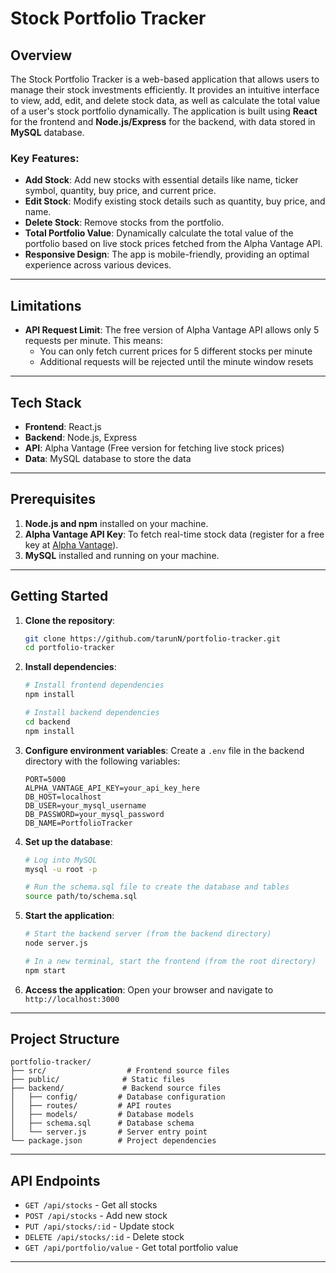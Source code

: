 # Stock Portfolio Tracker
## Overview
The Stock Portfolio Tracker is a web-based application that allows users to manage their stock investments efficiently. It provides an intuitive interface to view, add, edit, and delete stock data, as well as calculate the total value of a user's stock portfolio dynamically. The application is built using **React** for the frontend and **Node.js/Express** for the backend, with data stored in **MySQL** database.

### Key Features:
- **Add Stock**: Add new stocks with essential details like name, ticker symbol, quantity, buy price, and current price.
- **Edit Stock**: Modify existing stock details such as quantity, buy price, and name.
- **Delete Stock**: Remove stocks from the portfolio.
- **Total Portfolio Value**: Dynamically calculate the total value of the portfolio based on live stock prices fetched from the Alpha Vantage API.
- **Responsive Design**: The app is mobile-friendly, providing an optimal experience across various devices.

---
## Limitations
- **API Request Limit**: The free version of Alpha Vantage API allows only 5 requests per minute. This means:
  - You can only fetch current prices for 5 different stocks per minute
  - Additional requests will be rejected until the minute window resets
---
## Tech Stack
- **Frontend**: React.js  
- **Backend**: Node.js, Express  
- **API**: Alpha Vantage (Free version for fetching live stock prices)  
- **Data**: MySQL database to store the data

---
## Prerequisites
1. **Node.js and npm** installed on your machine.
2. **Alpha Vantage API Key**: To fetch real-time stock data (register for a free key at [Alpha Vantage](https://www.alphavantage.co/)).
3. **MySQL** installed and running on your machine.

---
## Getting Started
1. **Clone the repository**:
   ```bash
   git clone https://github.com/tarunN/portfolio-tracker.git
   cd portfolio-tracker
   ```

2. **Install dependencies**:
   ```bash
   # Install frontend dependencies
   npm install

   # Install backend dependencies
   cd backend
   npm install
   ```

3. **Configure environment variables**:
   Create a `.env` file in the backend directory with the following variables:
   ```
   PORT=5000
   ALPHA_VANTAGE_API_KEY=your_api_key_here
   DB_HOST=localhost
   DB_USER=your_mysql_username
   DB_PASSWORD=your_mysql_password
   DB_NAME=PortfolioTracker
   ```

4. **Set up the database**:
   ```bash
   # Log into MySQL
   mysql -u root -p

   # Run the schema.sql file to create the database and tables
   source path/to/schema.sql
   ```


5. **Start the application**:
   ```bash
   # Start the backend server (from the backend directory)
   node server.js

   # In a new terminal, start the frontend (from the root directory)
   npm start
   ```

6. **Access the application**:
   Open your browser and navigate to `http://localhost:3000`

---
## Project Structure
```
portfolio-tracker/
├── src/                  # Frontend source files
├── public/              # Static files
├── backend/             # Backend source files
│   ├── config/         # Database configuration
│   ├── routes/         # API routes
│   ├── models/         # Database models
│   ├── schema.sql      # Database schema
│   └── server.js       # Server entry point
└── package.json        # Project dependencies
```

---
## API Endpoints
- `GET /api/stocks` - Get all stocks
- `POST /api/stocks` - Add new stock
- `PUT /api/stocks/:id` - Update stock
- `DELETE /api/stocks/:id` - Delete stock
- `GET /api/portfolio/value` - Get total portfolio value

---
